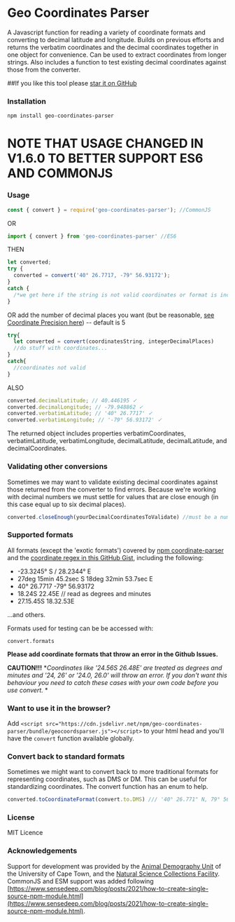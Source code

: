 # Geo Coordinates Parser

A Javascript function for reading a variety of coordinate formats and converting to decimal latitude and longitude. Builds on previous efforts and returns the verbatim coordinates and the decimal coordinates together in one object for convenience. Can be used to extract coordinates from longer strings. Also includes a function to test existing decimal coordinates against those from the converter. 

##If you like this tool please [star it on GitHub](https://github.com/ianengelbrecht/geo-coordinates-parser)

### Installation
```
npm install geo-coordinates-parser
```

# NOTE THAT USAGE CHANGED IN V1.6.0 TO BETTER SUPPORT ES6 AND COMMONJS
### Usage
```js
const { convert } = require('geo-coordinates-parser'); //CommonJS
```
OR
```js
import { convert } from 'geo-coordinates-parser' //ES6
```
THEN
```js
let converted;
try {
  converted = convert('40° 26.7717, -79° 56.93172');
}
catch {
  /*we get here if the string is not valid coordinates or format is inconsistent between lat and long*/
}

```
OR add the number of decimal places you want (but be reasonable, [see Coordinate Precision here](https://en.wikipedia.org/wiki/Decimal_degrees)) -- default is 5

```js
try{
  let converted = convert(coordinatesString, integerDecimalPlaces)
  //do stuff with coordinates...
}
catch{
  //coordinates not valid
}
```
ALSO
```js
converted.decimalLatitude; // 40.446195 ✓
converted.decimalLongitude; // -79.948862 ✓
converted.verbatimLatitude; // '40° 26.7717' ✓
converted.verbatimLongitude; // '-79° 56.93172' ✓
```
The returned object includes properties verbatimCoordinates, verbatimLatitude, verbatimLongitude, decimalLatitude, decimalLatitude, and decimalCoordinates.

### Validating other conversions
Sometimes we may want to validate existing decimal coordinates against those returned from the converter to find errors. Because we're working with decimal numbers we must settle for values that are close enough (in this case equal up to six decimal places).

```js
converted.closeEnough(yourDecimalCoordinatesToValidate) //must be a numbers separated by ,
```

### Supported formats
All formats (except the 'exotic formats') covered by [npm coordinate-parser](https://www.npmjs.com/package/coordinate-parser) and the [coordinate regex in this GitHub Gist](https://gist.github.com/moole/3707127/337bd31d813a10abcf55084381803e5bbb0b20dc), including the following:
- -23.3245° S / 28.2344° E
- 27deg 15min 45.2sec S 18deg 32min 53.7sec E
- 40° 26.7717 -79° 56.93172
- 18.24S 22.45E // read as degrees and minutes
- 27.15.45S 18.32.53E

...and others.

Formats used for testing can be be accessed with:

```
convert.formats
```

**Please add coordinate formats that throw an error in the Github Issues.**

**CAUTION!!!**
**Coordinates like '24.56S 26.48E' are treated as degrees and minutes and '24, 26' or '24.0, 26.0' will throw an error. If you don't want this behaviour you need to catch these cases with your own code before you use convert.* *

### Want to use it in the browser?
Add ```<script src="https://cdn.jsdelivr.net/npm/geo-coordinates-parser/bundle/geocoordsparser.js"></script>```
to your html head and you'll have the ```convert``` function available globally.

### Convert back to standard formats
Sometimes we might want to convert back to more traditional formats for representing coordinates, such as DMS or DM. This can be useful for standardizing coordinates. The convert function has an enum to help.

```js
converted.toCoordinateFormat(convert.to.DMS) /// '40° 26.771" N, 79° 56.932" W' ✓
```

### License
MIT Licence

### Acknowledgements
Support for development was provided by the [Animal Demography Unit](http://adu.uct.ac.za) of the University of Cape Town, and the [Natural Science Collections Facility](http://nscf.co.za). CommonJS and ESM support was added following [https://www.sensedeep.com/blog/posts/2021/how-to-create-single-source-npm-module.html](https://www.sensedeep.com/blog/posts/2021/how-to-create-single-source-npm-module.html).
